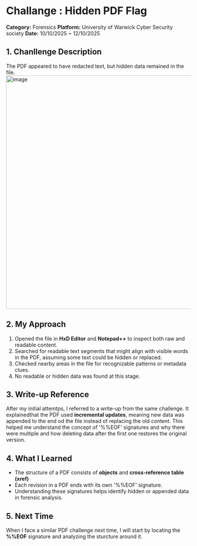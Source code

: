 # Challange : Hidden PDF Flag 
**Category:** Forensics 
**Platform:** University of Warwick Cyber Security society
**Date:** 10/10/2025 ~ 12/10/2025

## 1. Chanllenge Description 
The PDF appeared to have redacted text, but hidden data remained in the file. 
<img width="559" height="635" alt="image" src="https://github.com/user-attachments/assets/71728071-7a29-454a-803c-ad0eac807218" />

## 2. My Approach 
1. Opened the file in **HxD Editor** and **Notepad++** to inspect both raw and readable content. 
2. Searched for readable text segments that might align with visible words in the PDF, assuming some text could be hidden or replaced. 
3. Checked nearby areas in the file for recognizable patterns or metadata clues.
4. No readable or hidden data was found at this stage.

## 3. Write-up Reference
After my initial attemtps, I referred to a write-up from the same challenge.
It explainedthat the PDF used **incremental updates**, meaning new data was appended to the end od the file instead of replacing the old content.
This helped me understand the concept of '%%EOF' signatures and why there were multiple and how deleting data after the first one restores the original version. 

## 4. What I Learned
- The structure of a PDF consists of **objects** and **cross-reference table (xref)**
- Each revision in a PDF ends with its own '%%EOF' signature.
- Understanding these signatures helps identify hidden or appended data in forensic analysis.

## 5. Next Time 
When I face a similar PDF challenge next time, I will start by locating the **%%EOF** signature and analyzing the sturcture around it. 
